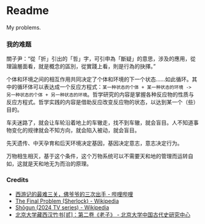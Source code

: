 # Readme
My problems.

### 我的难题

關子尹：“從「折」引出的「哲」字，可引申為「斷疑」的意思，涉及的應用，從理論層面看，就是概念的區別，從實踐上看，則是行為的抉擇。”

个体和环境之间的相互作用共同决定了个体和环境的下一个状态……如此循环。其中的循环体可以表达成一个反应方程式：`某一种状态的个体 + 某一种状态的环境 -> 另一种状态的个体 + 另一种状态的环境`。哲学研究的内容是掌握各种反应物的性质与反应方程式。哲学实践的内容是借助反应改变反应物的状态，以达到某一个（些）目的。

车夫迷路了，就会让车轮沿着地上的车辙走，找不到车辙，就会盲目。人不知道事物变化的规律就会不知方向，就会陷入被动，就会盲目。

先天遗传、中天孕育和后天环境决定基因，基因决定意志，意志决定行为。

万物相生相灭，基于这个条件，这个万物系统可以不需要天和地的管理而运转自如，这就是天和地无为而治的原理。

### Credits
- [西游记的最难三关，佛爷爷的三次出手 - 哔哩哔哩](https://www.bilibili.com/video/BV1re4y1b7sV/)
- [The Final Problem (Sherlock) - Wikipedia](https://en.wikipedia.org/wiki/The_Final_Problem_(Sherlock))
- [Shōgun (2024 TV series) - Wikipedia](https://en.wikipedia.org/wiki/Shōgun_(2024_TV_series))
- [北京大学藏西汉竹书[贰]：第二卷《老子》 - 北京大学中国古代史研究中心](https://zggds.pku.edu.cn/xzxz/58180.htm)
